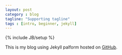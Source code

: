 ```yaml
---
layout: post
category : blog
tagline: "Supporting tagline"
tags : [intro, beginner, jekyll]
---
```

{% include JB/setup %}

This is my blog using Jekyll palform hosted on [GitHub](https://github.com/).
